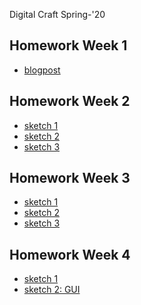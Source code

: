 Digital Craft Spring-'20
## Homework Week 1
* [blogpost](https://portfolio.newschool.edu/tanvimishra/2020/01/27/code-reflection/)

## Homework Week 2
* [sketch 1](https://TanviMishra.github.io/PUFY1225-Digital_Craft/Wk1%20HW)
* [sketch 2]()
* [sketch 3]()

## Homework Week 3
* [sketch 1](https://TanviMishra.github.io/PUFY1225-Digital_Craft/Wk3/Wk3_Pt1_2020_02_09_20_07_46/)
* [sketch 2](https://TanviMishra.github.io/PUFY1225-Digital_Craft/Wk3/Wk3_Pt2_2020_02_11_07_30_52/)
* [sketch 3](https://TanviMishra.github.io/PUFY1225-Digital_Craft/Wk3/Wk3_Pt3_2020_02_11_07_05_56) 

## Homework Week 4
* [sketch 1](https://TanviMishra.github.io/PUFY1225-Digital_Craft/WK4/Generative%20art/)
* [sketch 2: GUI](https://TanviMishra.github.io/PUFY1225-Digital_Craft/WK4/FakeGUI/)
